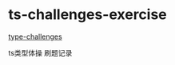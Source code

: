 # ts-challenges-exercise

[type-challenges](https://github.com/type-challenges/type-challenges)

ts类型体操 刷题记录
